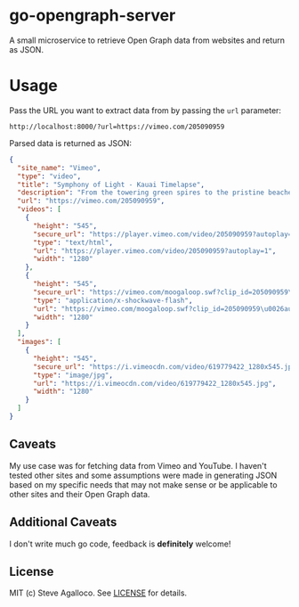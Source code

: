 # go-opengraph-server

A small microservice to retrieve Open Graph data from websites and return as JSON.

# Usage

Pass the URL you want to extract data from by passing the `url` parameter:

```
http://localhost:8000/?url=https://vimeo.com/205090959
```

Parsed data is returned as JSON:

```json
{
  "site_name": "Vimeo",
  "type": "video",
  "title": "Symphony of Light - Kauai Timelapse",
  "description": "From the towering green spires to the pristine beaches, the stunning island of Kauai offers an incredible range of unique landscapes to explore. \"Symphony of…",
  "url": "https://vimeo.com/205090959",
  "videos": [
    {
      "height": "545",
      "secure_url": "https://player.vimeo.com/video/205090959?autoplay=1",
      "type": "text/html",
      "url": "https://player.vimeo.com/video/205090959?autoplay=1",
      "width": "1280"
    },
    {
      "height": "545",
      "secure_url": "https://vimeo.com/moogaloop.swf?clip_id=205090959\u0026autoplay=1",
      "type": "application/x-shockwave-flash",
      "url": "https://vimeo.com/moogaloop.swf?clip_id=205090959\u0026autoplay=1",
      "width": "1280"
    }
  ],
  "images": [
    {
      "height": "545",
      "secure_url": "https://i.vimeocdn.com/video/619779422_1280x545.jpg",
      "type": "image/jpg",
      "url": "https://i.vimeocdn.com/video/619779422_1280x545.jpg",
      "width": "1280"
    }
  ]
}
```

## Caveats

My use case was for fetching data from Vimeo and YouTube. I haven't tested other sites and some assumptions were made in generating JSON based on my specific needs that may not make sense or be applicable to other sites and their Open Graph data.

## Additional Caveats

I don't write much go code, feedback is **definitely** welcome!

## License

MIT (c) Steve Agalloco. See [LICENSE](https://github.com/stve/go-opengraph-server/blob/master/LICENSE.md) for details.
